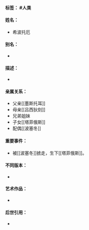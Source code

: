 #### 标签： #人类
#### 姓名：
- 希波托厄
#### 别名：
- 
#### 描述：
- 
#### 亲属关系：
- 父亲[[墨斯托耳]]
- 母亲[[吕西狄刻]]
- 兄弟姐妹
- 子女[[塔菲俄斯]]
- 配偶[[波塞冬]]
#### 重要事件：
- 被[[波塞冬]]掳走，生下[[塔菲俄斯]]。
#### 不同版本：
- 
#### 艺术作品：
- 
#### 后世引用：
- 